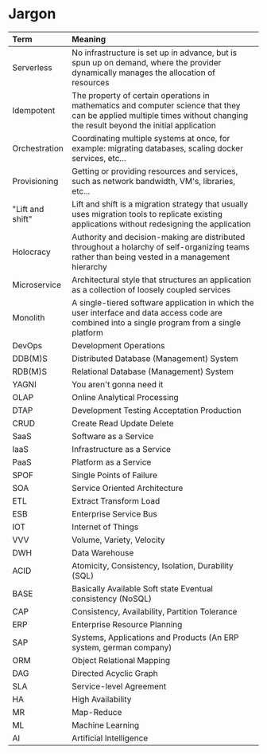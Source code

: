 # Jargon

| Term | Meaning |
| :--- | :--- |
| Serverless | No infrastructure is set up in advance, but is spun up on demand, where the provider dynamically manages the allocation of resources |
| Idempotent | The property of certain operations in mathematics and computer science that they can be applied multiple times without changing the result beyond the initial application |
| Orchestration | Coordinating multiple systems at once, for example: migrating databases, scaling docker services, etc... |
| Provisioning | Getting or providing resources and services, such as network bandwidth, VM's, libraries, etc... |
| "Lift and shift" | Lift and shift is a migration strategy that usually uses migration tools to replicate existing applications without redesigning the application |
| Holocracy | Authority and decision-making are distributed throughout a holarchy of self-organizing teams rather than being vested in a management hierarchy |
| Microservice | Architectural style that structures an application as a collection of loosely coupled services |
| Monolith | A single-tiered software application in which the user interface and data access code are combined into a single program from a single platform |
| DevOps | Development Operations |
| DDB\(M\)S | Distributed Database \(Management\) System |
| RDB\(M\)S | Relational Database \(Management\) System |
| YAGNI | You aren't gonna need it |
| OLAP | Online Analytical Processing |
| DTAP | Development Testing Acceptation Production |
| CRUD | Create Read Update Delete |
| SaaS | Software as a Service |
| IaaS | Infrastructure as a Service |
| PaaS | Platform as a Service |
| SPOF | Single Points of Failure |
| SOA | Service Oriented Architecture |
| ETL | Extract Transform Load |
| ESB | Enterprise Service Bus |
| IOT | Internet of Things |
| VVV | Volume, Variety, Velocity |
| DWH | Data Warehouse |
| ACID | Atomicity, Consistency, Isolation, Durability \(SQL\) |
| BASE | Basically Available Soft state Eventual consistency \(NoSQL\) |
| CAP | Consistency, Availability, Partition Tolerance |
| ERP | Enterprise Resource Planning |
| SAP | Systems, Applications and Products \(An ERP system, german company\) |
| ORM | Object Relational Mapping |
| DAG | Directed Acyclic Graph |
| SLA | Service-level Agreement |
| HA | High Availability |
| MR | Map-Reduce |
| ML | Machine Learning |
| AI | Artificial Intelligence |



